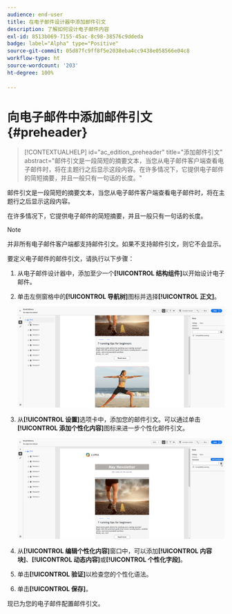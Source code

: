 ```yaml
---
audience: end-user
title: 在电子邮件设计器中添加邮件引文
description: 了解如何设计电子邮件内容
exl-id: 8513b069-7155-45ac-8c98-38576c9ddeda
badge: label="Alpha" type="Positive"
source-git-commit: 05d87fc9ff8f5e2038eba4cc9438e058566e04c8
workflow-type: ht
source-wordcount: '203'
ht-degree: 100%

---
```


# 向电子邮件中添加邮件引文 {#preheader}

>[!CONTEXTUALHELP]
>id="ac_edition_preheader"
>title="添加邮件引文"
>abstract="邮件引文是一段简短的摘要文本，当您从电子邮件客户端查看电子邮件时，将在主题行之后显示这段内容。在许多情况下，它提供电子邮件的简短摘要，并且一般只有一句话的长度。"

邮件引文是一段简短的摘要文本，当您从电子邮件客户端查看电子邮件时，将在主题行之后显示这段内容。

在许多情况下，它提供电子邮件的简短摘要，并且一般只有一句话的长度。

>[!NOTE]
>
>并非所有电子邮件客户端都支持邮件引文。如果不支持邮件引文，则它不会显示。

要定义电子邮件的邮件引文，请执行以下步骤：

1. 从电子邮件设计器中，添加至少一个&#x200B;**[!UICONTROL 结构组件]**&#x200B;以开始设计电子邮件。

1. 单击左侧窗格中的&#x200B;**[!UICONTROL 导航树]**&#x200B;图标并选择&#x200B;**[!UICONTROL 正文]**。

   ![](assets/preheader_body.png)

1. 从&#x200B;**[!UICONTROL 设置]**&#x200B;选项卡中，添加您的邮件引文。可以通过单击&#x200B;**[!UICONTROL 添加个性化内容]**&#x200B;图标来进一步个性化邮件引文。

   ![](assets/preheader_body_settings.png)

1. 从&#x200B;**[!UICONTROL 编辑个性化内容]**&#x200B;窗口中，可以添加&#x200B;**[!UICONTROL 内容块]**、**[!UICONTROL 动态内容]**&#x200B;或&#x200B;**[!UICONTROL 个性化字段]**。

1. 单击&#x200B;**[!UICONTROL 验证]**&#x200B;以检查您的个性化语法。

1. 单击&#x200B;**[!UICONTROL 保存]**。

现已为您的电子邮件配置邮件引文。
